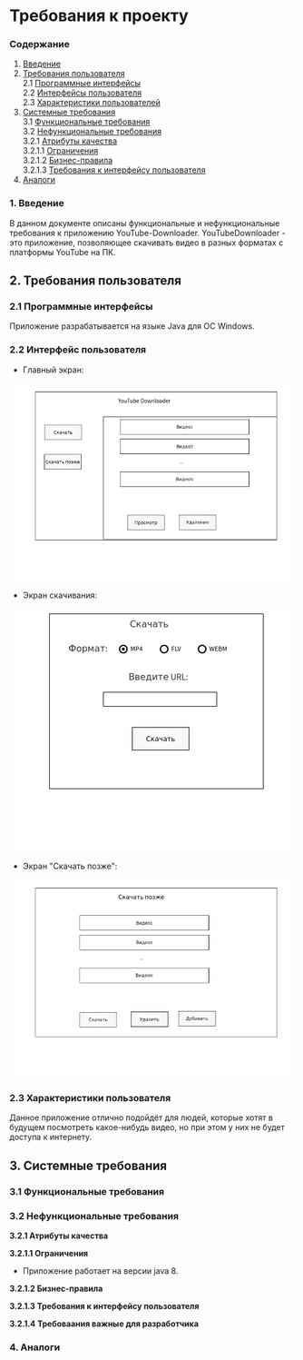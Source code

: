 # Требования к проекту

### Содержание
1. [Введение](#1)
2. [Требования пользователя](#2) <br>
2.1 [Программные интерфейсы](#2.1) <br>
2.2 [Интерфейсы пользователя](#2.2) <br>
2.3 [Характеристики пользователей](#2.3)<br>
3. [Системные требования](#3)<br>
3.1 [Функциональные требования](#3.1)<br> 
3.2 [Нефункциональные требования](#3.2)<br>
3.2.1 [Атрибуты качества](#3.2.1)<br>
3.2.1.1 [Ограничения](#3.2.1.1)<br>
3.2.1.2 [Бизнес-правила](#3.2.1.2)<br>
3.2.1.3 [Требования к интерфейсу пользователя](#3.2.1.3)<br>
4. [Аналоги](#4)<br>


### 1. Введение <a name="1"></a>
В данном документе описаны функциональные и нефункциональные требования к приложению YouTube-Downloader.
YouTubeDownloader - это приложение, позволяющее скачивать видео в разных форматах с платформы YouTube на ПК.
  

## 2. Требования пользователя <a name="2"></a>

### 2.1 Программные интерфейсы <a name="2.1"></a>
Приложение разрабатывается на языке Java для ОС Windows.

### 2.2 Интерфейс пользователя <a name="2.2"></a>
- Главный экран:

![start](https://github.com/ArtemBakun650502/YouTube-Downloader/blob/master/Mockups/start.png)
- Экран скачивания:

![download](https://github.com/ArtemBakun650502/YouTube-Downloader/blob/master/Mockups/download.png)
- Экран "Скачать позже":

![downloadLater](https://github.com/ArtemBakun650502/YouTube-Downloader/blob/master/Mockups/downloadLater.png)

### 2.3 Характеристики пользователя <a name="2.3"></a>
Данное приложение отлично подойдёт для людей, которые хотят в будущем посмотреть какое-нибудь видео, но при этом у них не будет доступа к интернету.

## 3. Системные требования <a name="3"></a>

### 3.1 Функциональные требования <a name="3.1"></a>


### 3.2 Нефункциональные требования <a name="3.2"></a>

**3.2.1 Атрибуты качества<a name="3.2.1"></a>**

**3.2.1.1 Ограничения <a name="3.2.1.1"></a>**
* Приложение работает на версии java 8.

**3.2.1.2 Бизнес-правила <a name="3.2.1.2"></a>**


**3.2.1.3 Требования к интерфейсу пользователя <a name="3.2.1.3"></a>**


**3.2.1.4 Требоваания важные для разработчика <a name="3.2.1.2"></a>**


### 4. Аналоги <a name="4"></a>
